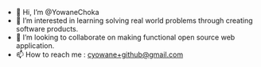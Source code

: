 - 👋 Hi, I’m @YowaneChoka
- 👀 I’m interested in learning solving real world problems through creating software products.
- 💞️ I’m looking to collaborate on making functional open source web application.
- 📫 How to reach me : cyowane+github@gmail.com

<!---
YowaneChoka/YowaneChoka is a ✨ special ✨ repository because its `README.md` (this file) appears on your GitHub profile.
You can click the Preview link to take a look at your changes.
--->
